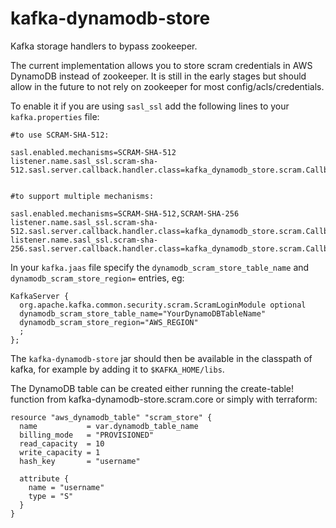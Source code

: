 # kafka-dynamodb-store
Kafka storage handlers to bypass zookeeper.


The current implementation allows you to store scram credentials in AWS DynamoDB instead of zookeeper. It is still in the early stages but should allow in the future to not rely on zookeeper for most config/acls/credentials.

To enable it if you are using `sasl_ssl` add the following lines to your `kafka.properties` file:

```
#to use SCRAM-SHA-512:

sasl.enabled.mechanisms=SCRAM-SHA-512
listener.name.sasl_ssl.scram-sha-512.sasl.server.callback.handler.class=kafka_dynamodb_store.scram.CallbackHandler


#to support multiple mechanisms:

sasl.enabled.mechanisms=SCRAM-SHA-512,SCRAM-SHA-256
listener.name.sasl_ssl.scram-sha-512.sasl.server.callback.handler.class=kafka_dynamodb_store.scram.CallbackHandler
listener.name.sasl_ssl.scram-sha-256.sasl.server.callback.handler.class=kafka_dynamodb_store.scram.CallbackHandler

```

In your `kafka.jaas` file specify the `dynamodb_scram_store_table_name` and `dynamodb_scram_store_region=` entries, eg:
```
KafkaServer {
  org.apache.kafka.common.security.scram.ScramLoginModule optional
  dynamodb_scram_store_table_name="YourDynamoDBTableName"
  dynamodb_scram_store_region="AWS_REGION"
  ;
};
```

The `kafka-dynamodb-store` jar should then be available in the classpath of kafka, for example by adding it to `$KAFKA_HOME/libs`.

The DynamoDB table can be created either running the create-table! function from kafka-dynamodb-store.scram.core or simply with terraform:

```
resource "aws_dynamodb_table" "scram_store" {
  name           = var.dynamodb_table_name
  billing_mode   = "PROVISIONED"
  read_capacity  = 10
  write_capacity = 1
  hash_key       = "username"

  attribute {
    name = "username"
    type = "S"
  }
}
```
